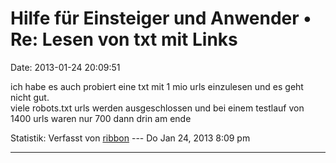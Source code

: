 Hilfe für Einsteiger und Anwender • Re: Lesen von txt mit Links
===============================================================

Date: 2013-01-24 20:09:51

ich habe es auch probiert eine txt mit 1 mio urls einzulesen und es geht
nicht gut.\
viele robots.txt urls werden ausgeschlossen und bei einem testlauf von
1400 urls waren nur 700 dann drin am ende

Statistik: Verfasst von
[ribbon](http://forum.yacy-websuche.de/memberlist.php?mode=viewprofile&u=193)
--- Do Jan 24, 2013 8:09 pm

------------------------------------------------------------------------
